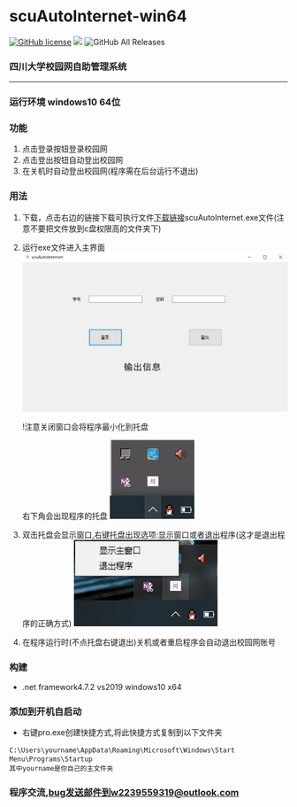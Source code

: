 # scuAutoInternet-win64
[![GitHub license](https://img.shields.io/github/license/2239559319/scuAutoInternet-win64)](https://github.com/2239559319/scuAutoInternet-win64/blob/master/LICENSE)
![](https://img.shields.io/badge/author-%E5%B0%8F%E5%B7%9D-blue)
![GitHub All Releases](https://img.shields.io/github/downloads/2239559319/scuAutoInternet-win64/total)
### 四川大学校园网自助管理系统

-----------
### 运行环境 windows10 64位

### 功能
1. 点击登录按钮登录校园网
2. 点击登出按钮自动登出校园网
3. 在关机时自动登出校园网(程序需在后台运行不退出)

### 用法
1. 下载，点击右边的链接下载可执行文件[下载链接][1]scuAutoInternet.exe文件(注意不要把文件放到c盘权限高的文件夹下)

2. 运行exe文件进入主界面
![pic1](./pic/pic1.jpg)

    !注意关闭窗口会将程序最小化到托盘

    右下角会出现程序的托盘
![pic2](./pic/pic2.jpg)


3. 双击托盘会显示窗口,右键托盘出现选项:显示窗口或者退出程序(这才是退出程序的正确方式)
![pic3](./pic/pic3.jpg)

4. 在程序运行时(不点托盘右键退出)关机或者重启程序会自动退出校园网账号

### 构建
- .net framework4.7.2 vs2019 windows10 x64

### 添加到开机自启动
- 右键pro.exe创建快捷方式,将此快捷方式复制到以下文件夹
```text
C:\Users\yourname\AppData\Roaming\Microsoft\Windows\Start Menu\Programs\Startup
其中yourname是你自己的主文件夹
```

### 程序交流,bug发送邮件到w2239559319@outlook.com
[1]:https://github.com/2239559319/scuAutoInternet-win64/releases/download/0.0.3/autoInternet.exe